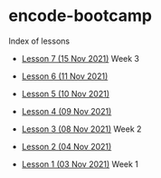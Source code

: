# encode-bootcamp
Index of lessons


- [Lesson 7 (15 Nov 2021)](lesson-7/)
Week 3

- [Lesson 6 (11 Nov 2021)](lesson-6/)
- [Lesson 5 (10 Nov 2021)](lesson-5/)
- [Lesson 4 (09 Nov 2021)](lesson-4/)
- [Lesson 3 (08 Nov 2021)](lesson-3/)
Week 2

- [Lesson 2 (04 Nov 2021)](lesson-2/)
- [Lesson 1 (03 Nov 2021)](lesson-1/)
Week 1